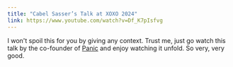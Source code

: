 ```yaml
---
title: "Cabel Sasser’s Talk at XOXO 2024"
link: https://www.youtube.com/watch?v=Df_K7pIsfvg
---
```


I won't spoil this for you by giving any context. Trust me, just go watch this talk by the co-founder of [Panic](https://panic.com) and enjoy watching it unfold. So very, very good.
